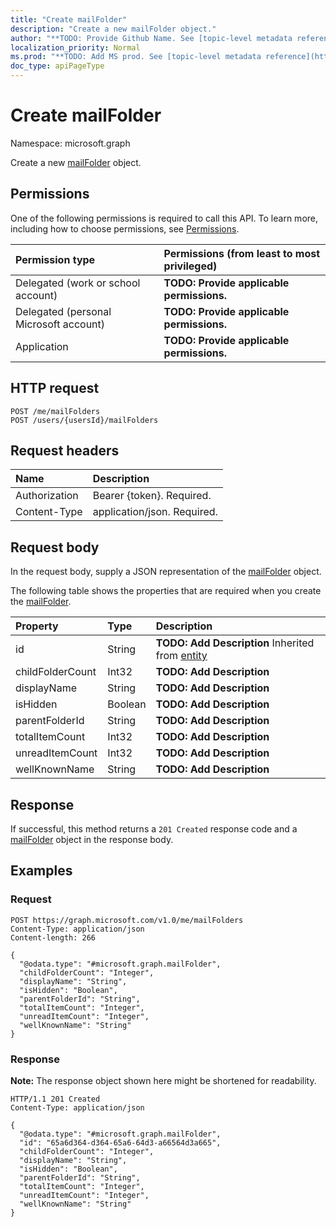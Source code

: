 ```yaml
---
title: "Create mailFolder"
description: "Create a new mailFolder object."
author: "**TODO: Provide Github Name. See [topic-level metadata reference](https://msgo.azurewebsites.net/add/document/guidelines/metadata.html#topic-level-metadata)**"
localization_priority: Normal
ms.prod: "**TODO: Add MS prod. See [topic-level metadata reference](https://msgo.azurewebsites.net/add/document/guidelines/metadata.html#topic-level-metadata)**"
doc_type: apiPageType
---
```


# Create mailFolder
Namespace: microsoft.graph



Create a new [mailFolder](../resources/mailfolder.md) object.

## Permissions
One of the following permissions is required to call this API. To learn more, including how to choose permissions, see [Permissions](/graph/permissions-reference).

|Permission type|Permissions (from least to most privileged)|
|:---|:---|
|Delegated (work or school account)|**TODO: Provide applicable permissions.**|
|Delegated (personal Microsoft account)|**TODO: Provide applicable permissions.**|
|Application|**TODO: Provide applicable permissions.**|

## HTTP request

<!-- {
  "blockType": "ignored"
}
-->
``` http
POST /me/mailFolders
POST /users/{usersId}/mailFolders
```

## Request headers
|Name|Description|
|:---|:---|
|Authorization|Bearer {token}. Required.|
|Content-Type|application/json. Required.|

## Request body
In the request body, supply a JSON representation of the [mailFolder](../resources/mailfolder.md) object.

The following table shows the properties that are required when you create the [mailFolder](../resources/mailfolder.md).

|Property|Type|Description|
|:---|:---|:---|
|id|String|**TODO: Add Description** Inherited from [entity](../resources/entity.md)|
|childFolderCount|Int32|**TODO: Add Description**|
|displayName|String|**TODO: Add Description**|
|isHidden|Boolean|**TODO: Add Description**|
|parentFolderId|String|**TODO: Add Description**|
|totalItemCount|Int32|**TODO: Add Description**|
|unreadItemCount|Int32|**TODO: Add Description**|
|wellKnownName|String|**TODO: Add Description**|



## Response

If successful, this method returns a `201 Created` response code and a [mailFolder](../resources/mailfolder.md) object in the response body.

## Examples

### Request
<!-- {
  "blockType": "request",
  "name": "create_mailfolder_from_"
}
-->
``` http
POST https://graph.microsoft.com/v1.0/me/mailFolders
Content-Type: application/json
Content-length: 266

{
  "@odata.type": "#microsoft.graph.mailFolder",
  "childFolderCount": "Integer",
  "displayName": "String",
  "isHidden": "Boolean",
  "parentFolderId": "String",
  "totalItemCount": "Integer",
  "unreadItemCount": "Integer",
  "wellKnownName": "String"
}
```


### Response
**Note:** The response object shown here might be shortened for readability.
<!-- {
  "blockType": "response",
  "truncated": true,
  "@odata.type": "microsoft.graph.mailFolder"
}
-->
``` http
HTTP/1.1 201 Created
Content-Type: application/json

{
  "@odata.type": "#microsoft.graph.mailFolder",
  "id": "65a6d364-d364-65a6-64d3-a66564d3a665",
  "childFolderCount": "Integer",
  "displayName": "String",
  "isHidden": "Boolean",
  "parentFolderId": "String",
  "totalItemCount": "Integer",
  "unreadItemCount": "Integer",
  "wellKnownName": "String"
}
```

